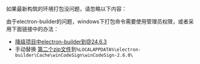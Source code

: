 如果最新构筑的环境打包没问题，请忽略以下内容：

由于electron-builder的问题，windows下打包命令需要使用管理员权限，或者采用下面链接中的办法：
- 降级项目中electron-builder到@24.6.3
- 手动替换 [第二个zip文件](https://github.com/electron-userland/electron-builder-binaries/releases/tag/winCodeSign-2.6.0)到`%LOCALAPPDATA%\electron-builder\Cache\winCodeSign\winCodeSign-2.6.0\`

